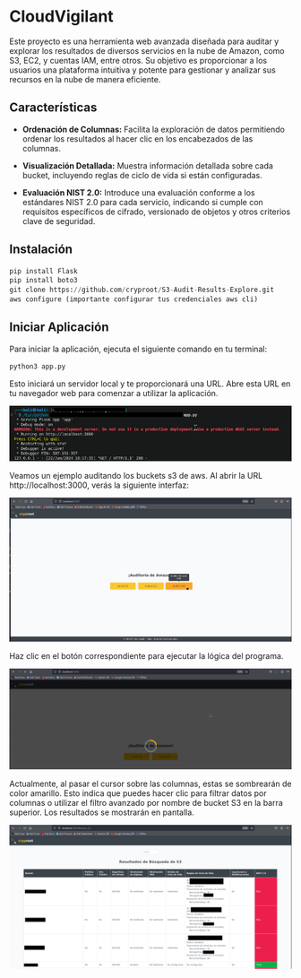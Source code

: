 # CloudVigilant

Este proyecto es una herramienta web avanzada diseñada para auditar y explorar los resultados de diversos servicios en la nube de Amazon, como S3, EC2, y cuentas IAM, entre otros. Su objetivo es proporcionar a los usuarios una plataforma intuitiva y potente para gestionar y analizar sus recursos en la nube de manera eficiente.

## Características

- **Ordenación de Columnas:** Facilita la exploración de datos permitiendo ordenar los resultados al hacer clic en los encabezados de las columnas.

- **Visualización Detallada:** Muestra información detallada sobre cada bucket, incluyendo reglas de ciclo de vida si están configuradas.
  
- **Evaluación NIST 2.0:** Introduce una evaluación conforme a los estándares NIST 2.0 para cada servicio, indicando si cumple con requisitos específicos de cifrado, versionado de objetos y otros criterios clave de seguridad.


## Instalación
```python
pip install Flask
pip install boto3
git clone https://github.com/cryproot/S3-Audit-Results-Explore.git
aws configure (importante configurar tus credenciales aws cli)
```
## Iniciar Aplicación
Para iniciar la aplicación, ejecuta el siguiente comando en tu terminal:
```python
python3 app.py
```
Esto iniciará un servidor local y te proporcionará una URL. Abre esta URL en tu navegador web para comenzar a utilizar la aplicación.

![Localhost1](imagen3.png)

Veamos un ejemplo auditando los buckets s3 de aws. Al abrir la URL http://localhost:3000, verás la siguiente interfaz:

![Localhost2](Imagenes/figura1.png)

Haz clic en el botón correspondiente para ejecutar la lógica del programa.

![Localhost2](resultados2.2.png)

Actualmente, al pasar el cursor sobre las columnas, estas se sombrearán de color amarillo. Esto indica que puedes hacer clic para filtrar datos por columnas o utilizar el filtro avanzado por nombre de bucket S3 en la barra superior. Los resultados se mostrarán en pantalla.

![Localhost2](Imagenes/figura2.png)

